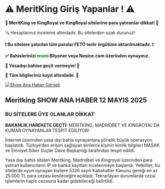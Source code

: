 <h1>⚠️ MeritKing Giriş Yapanlar ! ⚠️</h1>
<p><strong>🚫 MeritKing ve KingRoyal ve KingRoyal sitelerine para yatıranlar dikkat! 🚫</strong></p>
<p>🔍 Hesaplarınız inceleme altındadır. Bu sitelerden uzak durunuz!</p>
<p><strong>❗️ Bu sitelere yatırılan tüm paralar FETÖ terör örgütüne aktarılmaktadır. ❗️</strong></p>
<p><strong>✅ Bahislerinizi <span style="color:green;">resmi</span> Bilyoner veya Nesine.com üzerinden oynayınız.</strong></p>
<p><strong>🛑 Yasadışı bahise geçit vermeyin! 🛑</strong></p>
<p><strong>📂 Tüm bilgileriniz kayıt altındadır. 📂</strong></p>
  
  <a href="https://ibb.co/nNSxbVdt">
      <img src="https://i.ibb.co/C3FRzXCD/photo-2025-05-16-13-18-51.jpg" alt="Show Ana Haber Görseli">
    </a>
  </div>

  <h2>Meritking SHOW ANA HABER 12 MAYIS 2025</h2>
  <h3>BU SİTELERE ÜYE OLANLAR DİKKAT</h3>

  <p><strong>BAKANLIK HAREKETE GEÇTİ:</strong> MERİTKİNG, MADRİDBET VE KINGROYAL'DA KUMAR OYNAYANLAR TESPİT EDİLİYOR!</p>

  <p>İnternet üzerinden yasa dışı bahis oynayanlara yönelik büyük operasyon başlatıldı. Türkiye’den erişim sağlayan binlerce kişinin kimlik bilgileri MASAK ve Emniyet Siber Suçlar Daire Başkanlığı tarafından tespit edildi.</p>

  <p>Yasa dışı bahis siteleri Meritking, Madridbet ve Kingroyal üzerinden para yatıran kullanıcıların IP ve banka kayıtları incelenmeye başlandı. Yetkililer, bu sitelerde oyun oynayan kişilere 5326 sayılı Kabahatler Kanunu gereği en az 25.000 TL para cezası kesileceğini açıkladı. Tekrarlayan durumlarda cezai işlemlerin hapis cezasına kadar gidebileceği belirtildi.</p>
